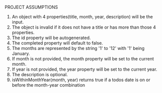 PROJECT ASSUMPTIONS

1. An object with 4 properties(title, month, year, description) will be the input.
2. The object is invalid if it does not have a title or has more than those 4 properties.
3. The id property will be autogenerated.
4. The completed property will default to false.
5. The months are represented by the string '1' to '12' with '1' being January.
6. If month is not provided, the month property will be set to the current month.
7. If year is not provided, the year property will be set to the current year.
8. The description is optional.
9. isWithinMonthYear(month, year) returns true if a todos date is on or before the month-year combination
